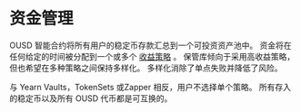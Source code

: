 # 资金管理

OUSD 智能合约将所有用户的稳定币存款汇总到一个可投资资产池中。 资金将在任何给定的时间被分配到一个或多个 [收益策略](earning-strategies.md) 。 保管库倾向于采用高收益策略，但也希望在多种策略之间保持多样化。 多样化消除了单点失败并降低了风险。

与 Yearn Vaults，TokenSets 或Zapper 相反，用户不选择单个策略。 所有存入的稳定币以及所有 OUSD 代币都是可互换的。

